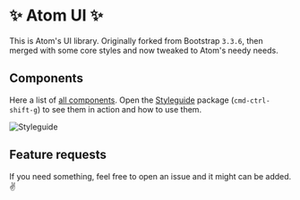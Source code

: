 # :sparkles: Atom UI :sparkles:

This is Atom's UI library. Originally forked from Bootstrap `3.3.6`, then merged with some core styles and now tweaked to Atom's needy needs.


## Components

Here a list of [all components](https://github.com/atom/atom-ui/blob/master/atom-ui.less). Open the [Styleguide](https://github.com/atom/styleguide) package (`cmd-ctrl-shift-g`) to see them in action and how to use them.

![Styleguide](https://cloud.githubusercontent.com/assets/378023/15767543/ccecf9bc-2983-11e6-9c5e-d228d39f52b0.png)


## Feature requests

If you need something, feel free to open an issue and it might can be added. :v:
